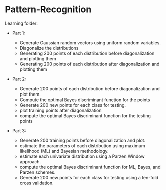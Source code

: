 # Pattern-Recognition

Learning folder:
- Part 1:
    * Generate Gaussian random vectors using uniform random variables.
    * Diagonalize the distributions
    * Generating 200 points of each distribution before diagonalization and plotting them
    * Generating 200 points of each distribution after diagonalization and plotting them

- Part 2:
    * Generate 200 points of each distribution before diagonalization and plot them.
    * Compute the optimal Bayes discriminant function for the points
    * Generate 200 new points for each class for testing.
    * plot training points after diagonalization
    * compute the optimal Bayes discriminant function for the testing points
 
- Part 3:
    * Generate 200 training points before diagonalization and plot.
    * estimate the parameters of each distribution using maximum likelihood (ML) and Bayesian methodology.
    * estimate each univariate distribution using a Parzen Window approach.
    * compute the optimal Bayes discriminant function for ML, Bayes, and Parzen schemes.
    * Generate 200 new points for each class for testing using a ten-fold cross validation.
